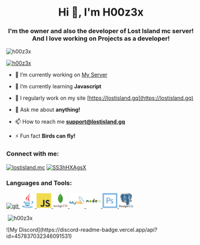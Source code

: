 <h1 align="center">Hi 👋, I'm H00z3x</h1>
<h3 align="center">I'm the owner and also the developer of Lost Island mc server! And I love working on Projects as a developer!</h3>

<p align="left"> <img src="https://komarev.com/ghpvc/?username=h00z3x&label=Profile%20views&color=0e75b6&style=flat" alt="h00z3x" /> </p>

<p align="left"> <a href="https://github.com/ryo-ma/github-profile-trophy"><img src="https://github-profile-trophy.vercel.app/?username=h00z3x" alt="h00z3x" /></a> </p>

- 🔭 I’m currently working on [My Server](https://dsc.gg/lostislandmc)

- 🌱 I’m currently learning **Javascript**

- 📝 I regularly work on my site [https://lostisland.gq](https://lostisland.gq)

- 💬 Ask me about **anything!**

- 📫 How to reach me **support@lostisland.gq**

- ⚡ Fun fact **Birds can fly!**

<h3 align="left">Connect with me:</h3>
<p align="left">
<a href="https://instagram.com/lostisland.mc" target="blank"><img align="center" src="https://raw.githubusercontent.com/rahuldkjain/github-profile-readme-generator/master/src/images/icons/Social/instagram.svg" alt="lostisland.mc" height="30" width="40" /></a>
<a href="https://discord.gg/SS3hHXAgsX" target="blank"><img align="center" src="https://raw.githubusercontent.com/rahuldkjain/github-profile-readme-generator/master/src/images/icons/Social/discord.svg" alt="SS3hHXAgsX" height="30" width="40" /></a>
</p>

<h3 align="left">Languages and Tools:</h3>
<p align="left"> <a href="https://git-scm.com/" target="_blank" rel="noreferrer"> <img src="https://www.vectorlogo.zone/logos/git-scm/git-scm-icon.svg" alt="git" width="40" height="40"/> </a> <a href="https://www.java.com" target="_blank" rel="noreferrer"> <img src="https://raw.githubusercontent.com/devicons/devicon/master/icons/java/java-original.svg" alt="java" width="40" height="40"/> </a> <a href="https://developer.mozilla.org/en-US/docs/Web/JavaScript" target="_blank" rel="noreferrer"> <img src="https://raw.githubusercontent.com/devicons/devicon/master/icons/javascript/javascript-original.svg" alt="javascript" width="40" height="40"/> </a> <a href="https://www.mongodb.com/" target="_blank" rel="noreferrer"> <img src="https://raw.githubusercontent.com/devicons/devicon/master/icons/mongodb/mongodb-original-wordmark.svg" alt="mongodb" width="40" height="40"/> </a> <a href="https://www.mysql.com/" target="_blank" rel="noreferrer"> <img src="https://raw.githubusercontent.com/devicons/devicon/master/icons/mysql/mysql-original-wordmark.svg" alt="mysql" width="40" height="40"/> </a> <a href="https://nodejs.org" target="_blank" rel="noreferrer"> <img src="https://raw.githubusercontent.com/devicons/devicon/master/icons/nodejs/nodejs-original-wordmark.svg" alt="nodejs" width="40" height="40"/> </a> <a href="https://www.photoshop.com/en" target="_blank" rel="noreferrer"> <img src="https://raw.githubusercontent.com/devicons/devicon/master/icons/photoshop/photoshop-line.svg" alt="photoshop" width="40" height="40"/> </a> <a href="https://www.postgresql.org" target="_blank" rel="noreferrer"> <img src="https://raw.githubusercontent.com/devicons/devicon/master/icons/postgresql/postgresql-original-wordmark.svg" alt="postgresql" width="40" height="40"/> </a> </p>

<p>&nbsp;<img align="center" src="https://github-readme-stats.vercel.app/api?username=h00z3x&show_icons=true&locale=en" alt="h00z3x" /></p>
![My Discord](https://discord-readme-badge.vercel.app/api?id=457837032346091531)
